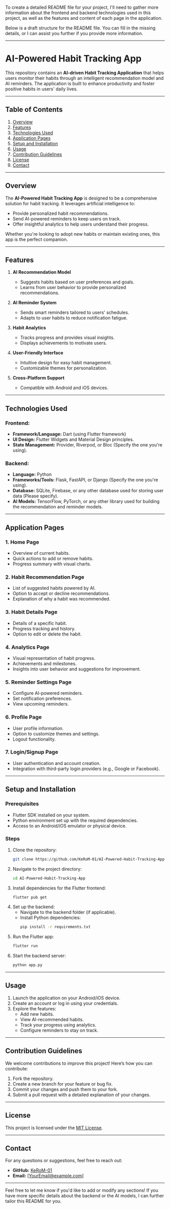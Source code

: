 To create a detailed README file for your project, I'll need to gather more information about the frontend and backend technologies used in this project, as well as the features and content of each page in the application. 

Below is a draft structure for the README file. You can fill in the missing details, or I can assist you further if you provide more information.

---

# AI-Powered Habit Tracking App

This repository contains an **AI-driven Habit Tracking Application** that helps users monitor their habits through an intelligent recommendation model and AI reminders. The application is built to enhance productivity and foster positive habits in users' daily lives.

---

## Table of Contents

1. [Overview](#overview)
2. [Features](#features)
3. [Technologies Used](#technologies-used)
4. [Application Pages](#application-pages)
5. [Setup and Installation](#setup-and-installation)
6. [Usage](#usage)
7. [Contribution Guidelines](#contribution-guidelines)
8. [License](#license)
9. [Contact](#contact)

---

## Overview

The **AI-Powered Habit Tracking App** is designed to be a comprehensive solution for habit tracking. It leverages artificial intelligence to:
- Provide personalized habit recommendations.
- Send AI-powered reminders to keep users on track.
- Offer insightful analytics to help users understand their progress.

Whether you're looking to adopt new habits or maintain existing ones, this app is the perfect companion.

---

## Features

1. **AI Recommendation Model**  
   - Suggests habits based on user preferences and goals.
   - Learns from user behavior to provide personalized recommendations.

2. **AI Reminder System**  
   - Sends smart reminders tailored to users' schedules.
   - Adapts to user habits to reduce notification fatigue.

3. **Habit Analytics**  
   - Tracks progress and provides visual insights.
   - Displays achievements to motivate users.

4. **User-Friendly Interface**  
   - Intuitive design for easy habit management.
   - Customizable themes for personalization.

5. **Cross-Platform Support**  
   - Compatible with Android and iOS devices.

---

## Technologies Used

### Frontend:
- **Framework/Language:** Dart (using Flutter framework)
- **UI Design:** Flutter Widgets and Material Design principles.
- **State Management:** Provider, Riverpod, or Bloc (Specify the one you're using).

### Backend:
- **Language:** Python
- **Frameworks/Tools:** Flask, FastAPI, or Django (Specify the one you're using).
- **Database:** SQLite, Firebase, or any other database used for storing user data (Please specify).
- **AI Models:** TensorFlow, PyTorch, or any other library used for building the recommendation and reminder models.

---

## Application Pages

### 1. **Home Page**
   - Overview of current habits.
   - Quick actions to add or remove habits.
   - Progress summary with visual charts.

### 2. **Habit Recommendation Page**
   - List of suggested habits powered by AI.
   - Option to accept or decline recommendations.
   - Explanation of why a habit was recommended.

### 3. **Habit Details Page**
   - Details of a specific habit.
   - Progress tracking and history.
   - Option to edit or delete the habit.

### 4. **Analytics Page**
   - Visual representation of habit progress.
   - Achievements and milestones.
   - Insights into user behavior and suggestions for improvement.

### 5. **Reminder Settings Page**
   - Configure AI-powered reminders.
   - Set notification preferences.
   - View upcoming reminders.

### 6. **Profile Page**
   - User profile information.
   - Option to customize themes and settings.
   - Logout functionality.

### 7. **Login/Signup Page**
   - User authentication and account creation.
   - Integration with third-party login providers (e.g., Google or Facebook).

---

## Setup and Installation

### Prerequisites
- Flutter SDK installed on your system.
- Python environment set up with the required dependencies.
- Access to an Android/iOS emulator or physical device.

### Steps
1. Clone the repository:
   ```bash
   git clone https://github.com/KeRoM-01/AI-Powered-Habit-Tracking-App.git
   ```
2. Navigate to the project directory:
   ```bash
   cd AI-Powered-Habit-Tracking-App
   ```
3. Install dependencies for the Flutter frontend:
   ```bash
   flutter pub get
   ```
4. Set up the backend:
   - Navigate to the backend folder (if applicable).
   - Install Python dependencies:
     ```bash
     pip install -r requirements.txt
     ```
5. Run the Flutter app:
   ```bash
   flutter run
   ```
6. Start the backend server:
   ```bash
   python app.py
   ```

---

## Usage

1. Launch the application on your Android/iOS device.
2. Create an account or log in using your credentials.
3. Explore the features:
   - Add new habits.
   - View AI-recommended habits.
   - Track your progress using analytics.
   - Configure reminders to stay on track.

---

## Contribution Guidelines

We welcome contributions to improve this project! Here’s how you can contribute:
1. Fork the repository.
2. Create a new branch for your feature or bug fix.
3. Commit your changes and push them to your fork.
4. Submit a pull request with a detailed explanation of your changes.

---

## License

This project is licensed under the [MIT License](LICENSE).

---

## Contact

For any questions or suggestions, feel free to reach out:
- **GitHub:** [KeRoM-01](https://github.com/KeRoM-01)
- **Email:** [YourEmail@example.com]

---

Feel free to let me know if you'd like to add or modify any sections! If you have more specific details about the backend or the AI models, I can further tailor this README for you.
